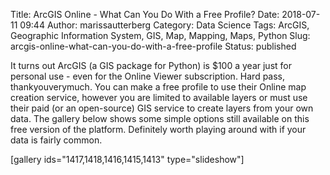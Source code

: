 Title: ArcGIS Online - What Can You Do With a Free Profile?
Date: 2018-07-11 09:44
Author: marissautterberg
Category: Data Science
Tags: ArcGIS, Geographic Information System, GIS, Map, Mapping, Maps, Python
Slug: arcgis-online-what-can-you-do-with-a-free-profile
Status: published

It turns out ArcGIS (a GIS package for Python) is \$100 a year just for
personal use - even for the Online Viewer subscription. Hard pass,
thankyouverymuch. You can make a free profile to use their Online map
creation service, however you are limited to available layers or must
use their paid (or an open-source) GIS service to create layers from
your own data. The gallery below shows some simple options still
available on this free version of the platform. Definitely worth playing
around with if your data is fairly common.

\[gallery ids="1417,1418,1416,1415,1413" type="slideshow"\]
